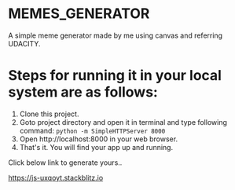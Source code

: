 # MEMES_GENERATOR
A simple meme generator made by me using canvas and referring UDACITY.

# Steps for running it in your local system are as follows: 
1. Clone this project.
2. Goto project directory and open it in terminal and type following command:
<code>python -m SimpleHTTPServer 8000</code>
3. Open http://localhost:8000 in your web browser.
4. That's it. You will find your app up and running.

Click below link to generate yours..

https://js-uxqoyt.stackblitz.io
